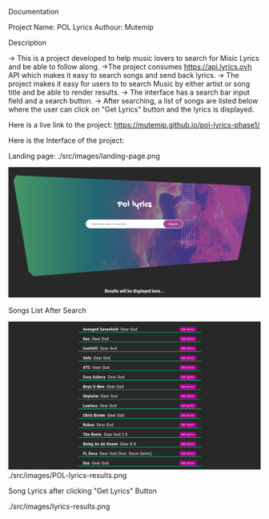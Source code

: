 Documentation

Project Name: POL Lyrics
Authour: Mutemip

Description

-> This is a project developed to help music lovers to search for Misic Lyrics and be able to follow along. 
	->The project consumes https://api.lyrics.ovh API which makes it easy to search songs and send back lyrics.
-> The project makes it easy for users to to search Music by either artist or song title and be able to render results. 
-> The interface has a search bar input field and a search button.
-> After searching, a list of songs are listed below where the user can click on "Get Lyrics" button and the lyrics is displayed.

Here is a live link to the project: https://mutemip.github.io/pol-lyrics-phase1/

Here is the Interface of the project:

Landing page:
./src/images/landing-page.png

<img src="./src/images/landing-page.png">

Songs List After Search

<img src="./src/images/POL-lyrics-results.png">
./src/images/POL-lyrics-results.png

Song Lyrics after clicking "Get Lyrics" Button

./src/images/lyrics-results.png

